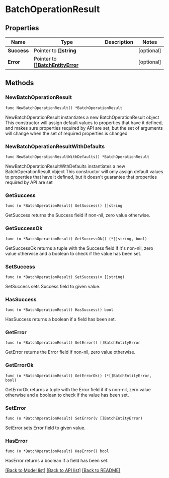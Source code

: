# BatchOperationResult

## Properties

Name | Type | Description | Notes
------------ | ------------- | ------------- | -------------
**Success** | Pointer to **[]string** |  | [optional] 
**Error** | Pointer to [**[]BatchEntityError**](BatchEntityError.md) |  | [optional] 

## Methods

### NewBatchOperationResult

`func NewBatchOperationResult() *BatchOperationResult`

NewBatchOperationResult instantiates a new BatchOperationResult object
This constructor will assign default values to properties that have it defined,
and makes sure properties required by API are set, but the set of arguments
will change when the set of required properties is changed

### NewBatchOperationResultWithDefaults

`func NewBatchOperationResultWithDefaults() *BatchOperationResult`

NewBatchOperationResultWithDefaults instantiates a new BatchOperationResult object
This constructor will only assign default values to properties that have it defined,
but it doesn't guarantee that properties required by API are set

### GetSuccess

`func (o *BatchOperationResult) GetSuccess() []string`

GetSuccess returns the Success field if non-nil, zero value otherwise.

### GetSuccessOk

`func (o *BatchOperationResult) GetSuccessOk() (*[]string, bool)`

GetSuccessOk returns a tuple with the Success field if it's non-nil, zero value otherwise
and a boolean to check if the value has been set.

### SetSuccess

`func (o *BatchOperationResult) SetSuccess(v []string)`

SetSuccess sets Success field to given value.

### HasSuccess

`func (o *BatchOperationResult) HasSuccess() bool`

HasSuccess returns a boolean if a field has been set.

### GetError

`func (o *BatchOperationResult) GetError() []BatchEntityError`

GetError returns the Error field if non-nil, zero value otherwise.

### GetErrorOk

`func (o *BatchOperationResult) GetErrorOk() (*[]BatchEntityError, bool)`

GetErrorOk returns a tuple with the Error field if it's non-nil, zero value otherwise
and a boolean to check if the value has been set.

### SetError

`func (o *BatchOperationResult) SetError(v []BatchEntityError)`

SetError sets Error field to given value.

### HasError

`func (o *BatchOperationResult) HasError() bool`

HasError returns a boolean if a field has been set.


[[Back to Model list]](../README.md#documentation-for-models) [[Back to API list]](../README.md#documentation-for-api-endpoints) [[Back to README]](../README.md)


